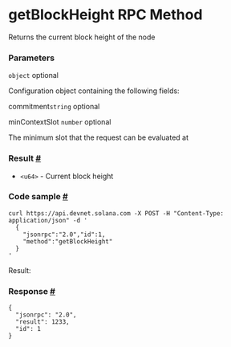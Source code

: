 # getBlockHeight RPC Method 

Returns the current block height of the node

### Parameters 

`object` optional

Configuration object containing the following fields:

commitment`string` optional

minContextSlot `number` optional

The minimum slot that the request can be evaluated at

### Result [#](#result)

*   `<u64>` - Current block height

### Code sample [#](#code-sample)

```
curl https://api.devnet.solana.com -X POST -H "Content-Type: application/json" -d '
  {
    "jsonrpc":"2.0","id":1,
    "method":"getBlockHeight"
  }
'
```


Result:

### Response [#](#response)

```
{
  "jsonrpc": "2.0",
  "result": 1233,
  "id": 1
}
```
